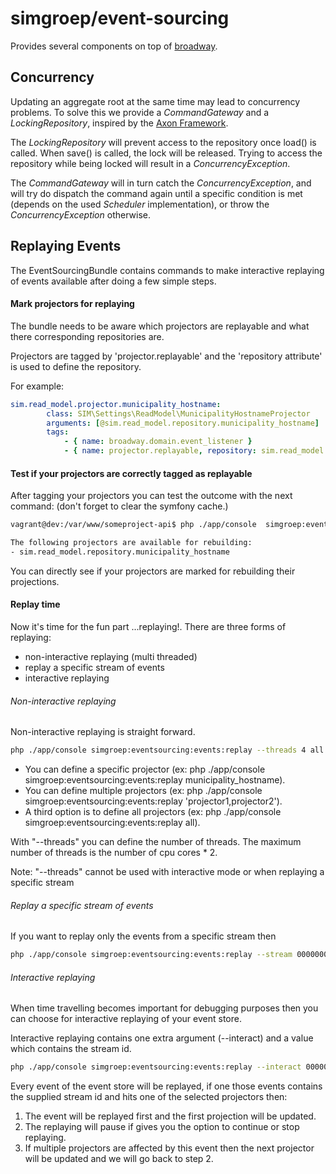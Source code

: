simgroep/event-sourcing
=======================

Provides several components on top of [broadway](https://github.com/qandidate-labs/broadway).

Concurrency
-----------

Updating an aggregate root at the same time may lead to concurrency problems. To
solve this we provide a _CommandGateway_ and a _LockingRepository_, inspired by 
the [Axon Framework](https://github.com/AxonFramework/AxonFramework).

The _LockingRepository_ will prevent access to the repository once load() is
called. When save() is called, the lock will be released. Trying to access the
repository while being locked will result in a _ConcurrencyException_.

The _CommandGateway_ will in turn catch the _ConcurrencyException_, and will try
do dispatch the command again until a specific condition is met (depends on the
used _Scheduler_ implementation), or throw the _ConcurrencyException_ otherwise.

Replaying Events
-----------
The EventSourcingBundle contains commands to make interactive replaying of events available after doing a few simple steps.

#### Mark projectors for replaying
The bundle needs to be aware which projectors are replayable and what there corresponding repositories are.

Projectors are tagged by 'projector.replayable' and the 'repository attribute' is used to define the repository.

For example:
```yml
sim.read_model.projector.municipality_hostname:
        class: SIM\Settings\ReadModel\MunicipalityHostnameProjector
        arguments: [@sim.read_model.repository.municipality_hostname]
        tags:
            - { name: broadway.domain.event_listener }
            - { name: projector.replayable, repository: sim.read_model.repository.municipality_hostname}
```

#### Test if your projectors are correctly tagged as replayable
After tagging your projectors you can test the outcome with the next command:
(don't forget to clear the symfony cache.)

```sh
vagrant@dev:/var/www/someproject-api$ php ./app/console  simgroep:eventsourcing:projectors:list

The following projectors are available for rebuilding:
- sim.read_model.repository.municipality_hostname
```
You can directly see if your projectors are marked for rebuilding their projections.

#### Replay time
Now it's time for the fun part   ...replaying!.
There are three forms of replaying:
 - non-interactive replaying (multi threaded)
 - replay a specific stream of events
 - interactive replaying

###### Non-interactive replaying
Non-interactive replaying is straight forward. 

```sh
php ./app/console simgroep:eventsourcing:events:replay --threads 4 all
```

 - You can define a specific projector (ex: php ./app/console simgroep:eventsourcing:events:replay municipality_hostname).
 - You can define multiple projectors (ex: php ./app/console simgroep:eventsourcing:events:replay 'projector1,projector2'). 
 - A third option is to define all projectors (ex: php ./app/console simgroep:eventsourcing:events:replay all).
 
With "--threads" you can define the number of threads. The maximum number of threads is the number of cpu cores * 2.


Note: "--threads" cannot be used with interactive mode or when replaying a specific stream

###### Replay a specific stream of events
If you want to replay only the events from a specific stream then 

```sh
php ./app/console simgroep:eventsourcing:events:replay --stream 00000000-0000-0000-0000-000000000000 all
```

###### Interactive replaying
When time travelling becomes important for debugging purposes then you can choose for interactive replaying of your event store.

Interactive replaying contains one extra argument (--interact) and a value which contains the stream id.

```sh
php ./app/console simgroep:eventsourcing:events:replay --interact 00000000-0000-0000-0000-000000000000 all
```

Every event of the event store will be replayed, if one those events contains the supplied stream id and hits one of the selected projectors then:

1. The event will be replayed first and the first projection will be updated.
2. The replaying will pause if gives you the option to continue or stop replaying.
3. If multiple projectors are affected by this event then the next projector will be updated and we will go back to step 2.